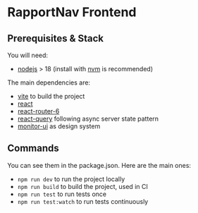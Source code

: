 # RapportNav Frontend

## Prerequisites & Stack

You will need:

- [nodejs](https://nodejs.org/en) > 18 (install with [nvm](https://github.com/nvm-sh/nvm) is recommended)

The main dependencies are:

- [vite](https://docs.vite.org/) to build the project
- [react](https://react.dev/)
- [react-router-6](https://reactrouter.com/en/main)
- [react-query](https://tanstack.com/query/latest) following async server state pattern
- [monitor-ui](https://github.com/MTES-MCT/monitor-ui) as design system

## Commands

You can see them in the package.json. Here are the main ones:

- `npm run dev` to run the project locally
- `npm run build` to build the project, used in CI
- `npm run test` to run tests once
- `npm run test:watch` to run tests continuously
